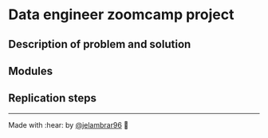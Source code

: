 # Data engineer zoomcamp project

## Description of problem and solution



## Modules


## Replication steps






------------

Made with :hear: by [@jelambrar96](https://github.com/jelambrar96) :floppy_disk:
